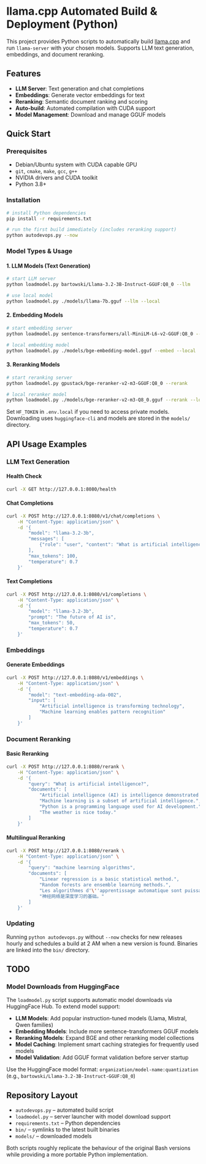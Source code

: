 # llama.cpp Automated Build & Deployment (Python)

This project provides Python scripts to automatically build [llama.cpp](https://github.com/ggml-org/llama.cpp) and run `llama-server` with your chosen models. Supports LLM text generation, embeddings, and document reranking.

## Features

- **LLM Server**: Text generation and chat completions
- **Embeddings**: Generate vector embeddings for text
- **Reranking**: Semantic document ranking and scoring
- **Auto-build**: Automated compilation with CUDA support
- **Model Management**: Download and manage GGUF models

## Quick Start

### Prerequisites
- Debian/Ubuntu system with CUDA capable GPU
- `git`, `cmake`, `make`, `gcc`, `g++`
- NVIDIA drivers and CUDA toolkit
- Python 3.8+

### Installation
```bash
# install Python dependencies
pip install -r requirements.txt

# run the first build immediately (includes reranking support)
python autodevops.py --now
```

### Model Types & Usage

#### 1. LLM Models (Text Generation)
```bash
# start LLM server
python loadmodel.py bartowski/Llama-3.2-3B-Instruct-GGUF:Q8_0 --llm

# use local model
python loadmodel.py ./models/llama-7b.gguf --llm --local
```

#### 2. Embedding Models
```bash
# start embedding server
python loadmodel.py sentence-transformers/all-MiniLM-L6-v2-GGUF:Q8_0 --embed

# local embedding model
python loadmodel.py ./models/bge-embedding-model.gguf --embed --local
```

#### 3. Reranking Models
```bash
# start reranking server
python loadmodel.py gpustack/bge-reranker-v2-m3-GGUF:Q8_0 --rerank

# local reranker model
python loadmodel.py ./models/bge-reranker-v2-m3-Q8_0.gguf --rerank --local
```

Set `HF_TOKEN` in `.env.local` if you need to access private models. Downloading uses `huggingface-cli` and models are stored in the `models/` directory.

## API Usage Examples

### LLM Text Generation

#### Health Check
```bash
curl -X GET http://127.0.0.1:8080/health
```

#### Chat Completions
```bash
curl -X POST http://127.0.0.1:8080/v1/chat/completions \
    -H "Content-Type: application/json" \
    -d '{
        "model": "llama-3.2-3b",
        "messages": [
            {"role": "user", "content": "What is artificial intelligence?"}
        ],
        "max_tokens": 100,
        "temperature": 0.7
    }'
```

#### Text Completions
```bash
curl -X POST http://127.0.0.1:8080/v1/completions \
    -H "Content-Type: application/json" \
    -d '{
        "model": "llama-3.2-3b",
        "prompt": "The future of AI is",
        "max_tokens": 50,
        "temperature": 0.7
    }'
```

### Embeddings

#### Generate Embeddings
```bash
curl -X POST http://127.0.0.1:8080/v1/embeddings \
    -H "Content-Type: application/json" \
    -d '{
        "model": "text-embedding-ada-002",
        "input": [
            "Artificial intelligence is transforming technology",
            "Machine learning enables pattern recognition"
        ]
    }'
```

### Document Reranking

#### Basic Reranking
```bash
curl -X POST http://127.0.0.1:8080/rerank \
    -H "Content-Type: application/json" \
    -d '{
        "query": "What is artificial intelligence?",
        "documents": [
            "Artificial intelligence (AI) is intelligence demonstrated by machines.",
            "Machine learning is a subset of artificial intelligence.",
            "Python is a programming language used for AI development.",
            "The weather is nice today."
        ]
    }'
```

#### Multilingual Reranking
```bash
curl -X POST http://127.0.0.1:8080/rerank \
    -H "Content-Type: application/json" \
    -d '{
        "query": "machine learning algorithms",
        "documents": [
            "Linear regression is a basic statistical method.",
            "Random forests are ensemble learning methods.",
            "Les algorithmes d'\''apprentissage automatique sont puissants.",
            "神经网络是深度学习的基础。"
        ]
    }'
```

### Updating
Running `python autodevops.py` without `--now` checks for new releases hourly and schedules a build at 2 AM when a new version is found. Binaries are linked into the `bin/` directory.

## TODO

### Model Downloads from HuggingFace
The `loadmodel.py` script supports automatic model downloads via HuggingFace Hub. To extend model support:

- **LLM Models**: Add popular instruction-tuned models (Llama, Mistral, Qwen families)
- **Embedding Models**: Include more sentence-transformers GGUF models 
- **Reranking Models**: Expand BGE and other reranking model collections
- **Model Caching**: Implement smart caching strategies for frequently used models
- **Model Validation**: Add GGUF format validation before server startup

Use the HuggingFace model format: `organization/model-name:quantization` (e.g., `bartowski/Llama-3.2-3B-Instruct-GGUF:Q8_0`)

## Repository Layout
- `autodevops.py` – automated build script
- `loadmodel.py` – server launcher with model download support
- `requirements.txt` – Python dependencies
- `bin/` – symlinks to the latest built binaries
- `models/` – downloaded models

Both scripts roughly replicate the behaviour of the original Bash versions while providing a more portable Python implementation.
